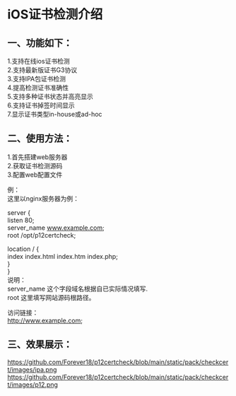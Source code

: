 # iOS证书检测介绍

##  一、功能如下：  
1.支持在线ios证书检测  
2.支持最新版证书G3协议  
3.支持IPA包证书检测  
4.提高检测证书准确性  
5.支持多种证书状态并高亮显示  
6.支持证书掉签时间显示  
7.显示证书类型in-house或ad-hoc


## 二、使用方法：
1.首先搭建web服务器  
2.获取证书检测源码  
3.配置web配置文件  

例：  
这里以nginx服务器为例：  

server {  
  listen 80;  
  server_name www.example.com;  
  root /opt/p12certcheck;  

  location / {  
	index  index.html index.htm index.php;  
    }  
}   
说明：  
server_name 这个字段域名根据自已实际情况填写.  
root 这里填写网站源码根路径。  

访问链接：  
http://www.example.com;  

## 三、效果展示：  
https://github.com/Forever18/p12certcheck/blob/main/static/pack/checkcert/images/ipa.png
https://github.com/Forever18/p12certcheck/blob/main/static/pack/checkcert/images/p12.png

